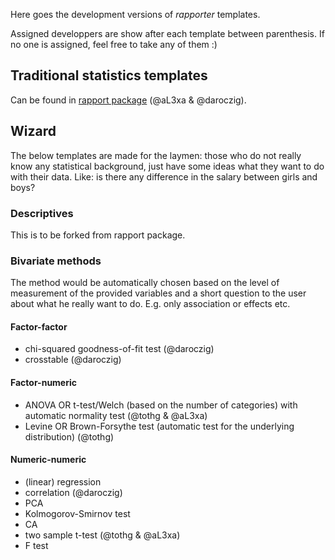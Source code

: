 Here goes the development versions of *rapporter* templates.

Assigned developpers are show after each template between parenthesis. If no one is assigned, feel free to take any of them :)

## Traditional statistics templates

Can be found in [rapport package](https://github.com/Rapporter/rapport) (@aL3xa & @daroczig).

## Wizard

The below templates are made for the laymen: those who do not really know any statistical background, just have some ideas what they want to do with their data. Like: is there any difference in the salary between girls and boys?

### Descriptives

This is to be forked from rapport package.

### Bivariate methods

The method would be automatically chosen based on the level of measurement of the provided variables and a short question to the user about what he really want to do. E.g. only association or effects etc.

#### Factor-factor

  * chi-squared goodness-of-fit test (@daroczig)
  * crosstable (@daroczig)

#### Factor-numeric

  * ANOVA OR t-test/Welch (based on the number of categories) with automatic normality test (@tothg & @aL3xa)
  * Levine OR Brown-Forsythe test (automatic test for the underlying distribution) (@tothg)

#### Numeric-numeric

  * (linear) regression
  * correlation (@daroczig)
  * PCA
  * Kolmogorov-Smirnov test
  * CA
  * two sample t-test (@tothg & @aL3xa)
  * F test
